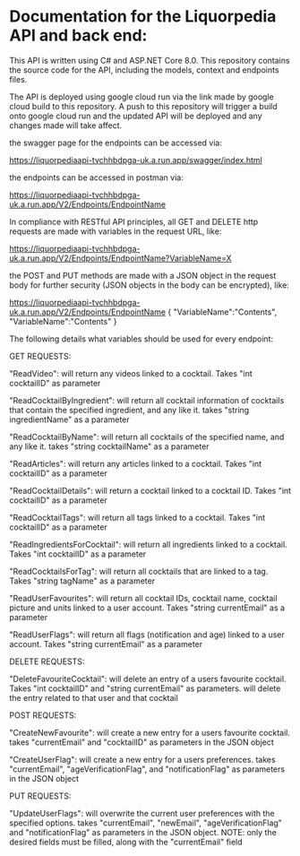 # Documentation for the Liquorpedia API and back end:

This API is written using C# and ASP.NET Core 8.0. This repository contains the source code for the API, including the models, context and endpoints files.

The API is deployed using google cloud run via the link made by google cloud build to this repository. A push to this repository will trigger a build onto google cloud run and the updated API will be deployed and any changes made will take affect.

the swagger page for the endpoints can be accessed via:

https://liquorpediaapi-tvchhbdpga-uk.a.run.app/swagger/index.html

the endpoints can be accessed in postman via:

https://liquorpediaapi-tvchhbdpga-uk.a.run.app/V2/Endpoints/EndpointName

In compliance with RESTful API principles, all GET and DELETE http requests are made with variables in the request URL, like:

https://liquorpediaapi-tvchhbdpga-uk.a.run.app/V2/Endpoints/EndpointName?VariableName=X

the POST and PUT methods are made with a JSON object in the request body for further security (JSON objects in the body can be encrypted), like:

https://liquorpediaapi-tvchhbdpga-uk.a.run.app/V2/Endpoints/EndpointName
{
          "VariableName":"Contents",
          "VariableName":"Contents"
}

The following details what variables should be used for every endpoint:

GET REQUESTS:

"ReadVideo": will return any videos linked to a cocktail. Takes "int cocktailID" as parameter

"ReadCocktailByIngredient": will return all cocktail information of cocktails that contain the specified ingredient, and any like it. takes "string ingredientName" as a parameter

"ReadCocktailByName": will return all cocktails of the specified name, and any like it. takes "string cocktailName" as a parameter

"ReadArticles": will return any articles linked to a cocktail. Takes "int cocktailID" as a parameter

"ReadCocktailDetails": will return a cocktail linked to a cocktail ID. Takes "int cocktailID" as a parameter

"ReadCocktailTags": will return all tags linked to a cocktail. Takes "int cocktailID" as a parameter

"ReadIngredientsForCocktail": will return all ingredients linked to a cocktail. Takes "int cocktailID" as a parameter

"ReadCocktailsForTag": will return all cocktails that are linked to a tag. Takes "string tagName" as a parameter

"ReadUserFavourites": will return all cocktail IDs, cocktail name, cocktail picture and units linked to a user account. Takes "string currentEmail" as a parameter

"ReadUserFlags": will return all flags (notification and age) linked to a user account. Takes "string currentEmail" as a parameter

DELETE REQUESTS:

"DeleteFavouriteCocktail": will delete an entry of a users favourite cocktail. Takes "int cocktailID" and "string currentEmail" as parameters. will delete the entry related to that user and that cocktail

POST REQUESTS:

"CreateNewFavourite": will create a new entry for a users favourite cocktail. takes "currentEmail" and "cocktailID" as parameters in the JSON object

"CreateUserFlag": will create a new entry for a users preferences. takes "currentEmail", "ageVerificationFlag", and "notificationFlag" as parameters in the JSON object

PUT REQUESTS:

"UpdateUserFlags": will overwrite the current user preferences with the specified options. takes "currentEmail", "newEmail", "ageVerificationFlag" and "notificationFlag" as parameters in the JSON object. NOTE: only the desired fields must be filled, along with the "currentEmail" field

